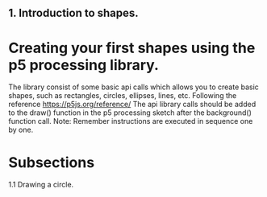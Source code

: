 ## 1. Introduction to shapes.

# Creating your first shapes using the p5 processing library.

The library consist of some basic api calls which allows you to create basic shapes, such as rectangles, circles, ellipses, lines, etc.
Following the reference https://p5js.org/reference/
The api library calls should be added to the draw() function in the p5 processing sketch after the background() function call.
Note: Remember instructions are executed in sequence one by one.

# Subsections
  1.1 Drawing a circle.
